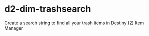 # d2-dim-trashsearch
Create a search string to find all your trash items in Destiny (2) Item Manager
